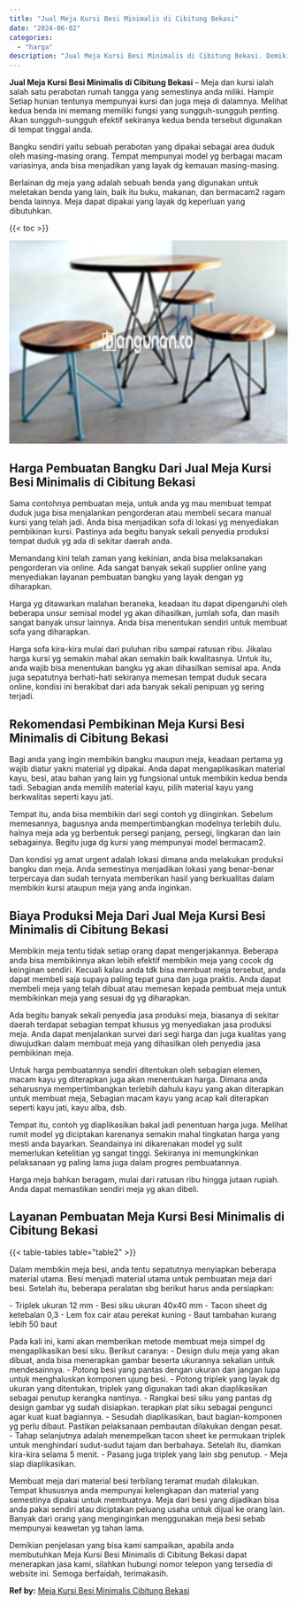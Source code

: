 ```yaml
---
title: "Jual Meja Kursi Besi Minimalis di Cibitung Bekasi"
date: "2024-06-02"
categories: 
  - "harga"
description: "Jual Meja Kursi Besi Minimalis di Cibitung Bekasi. Demikian penjelasan yang bisa kami sampaikan, apabila anda membutuhkan Meja Kursi Besi Minimalis di Cibitu..."
---
```


**Jual Meja Kursi Besi Minimalis di Cibitung Bekasi** – Meja dan kursi ialah salah satu perabotan rumah tangga yang semestinya anda miliki. Hampir Setiap hunian tentunya mempunyai kursi dan juga meja di dalamnya. Melihat kedua benda ini memang memiliki fungsi yang sungguh-sungguh penting. Akan sungguh-sungguh efektif sekiranya kedua benda tersebut digunakan di tempat tinggal anda.

Bangku sendiri yaitu sebuah perabotan yang dipakai sebagai area duduk oleh masing-masing orang. Tempat mempunyai model yg berbagai macam variasinya, anda bisa menjadikan yang layak dg kemauan masing-masing.

Berlainan dg meja yang adalah sebuah benda yang digunakan untuk meletakan benda yang lain, baik itu buku, makanan, dan bermacam2 ragam benda lainnya. Meja dapat dipakai yang layak dg keperluan yang dibutuhkan.

{{< toc >}}

![Jual Meja Kursi Besi Minimalis di Cibitung Bekasi](/images/jual-meja-besi-murah16.png)

## Harga Pembuatan Bangku Dari Jual Meja Kursi Besi Minimalis di Cibitung Bekasi

Sama contohnya pembuatan meja, untuk anda yg mau membuat tempat duduk juga bisa menjalankan pengorderan atau membeli secara manual kursi yang telah jadi. Anda bisa menjadikan sofa di lokasi yg menyediakan pembikinan kursi. Pastinya ada begitu banyak sekali penyedia produksi tempat duduk yg ada di sekitar daerah anda.

Memandang kini telah zaman yang kekinian, anda bisa melaksanakan pengorderan via online. Ada sangat banyak sekali supplier online yang menyediakan layanan pembuatan bangku yang layak dengan yg diharapkan.

Harga yg ditawarkan malahan beraneka, keadaan itu dapat dipengaruhi oleh beberapa unsur semisal model yg akan dihasilkan, jumlah sofa, dan masih sangat banyak unsur lainnya. Anda bisa menentukan sendiri untuk membuat sofa yang diharapkan.

Harga sofa kira-kira mulai dari puluhan ribu sampai ratusan ribu. Jikalau harga kursi yg semakin mahal akan semakin baik kwalitasnya. Untuk itu, anda wajib bisa menentukan bangku yg akan dihasilkan semisal apa. Anda juga sepatutnya berhati-hati sekiranya memesan tempat duduk secara online, kondisi ini berakibat dari ada banyak sekali penipuan yg sering terjadi.

## Rekomendasi Pembikinan Meja Kursi Besi Minimalis di Cibitung Bekasi

Bagi anda yang ingin membikin bangku maupun meja, keadaan pertama yg wajib diatur yakni material yg dipakai. Anda dapat mengaplikasikan material kayu, besi, atau bahan yang lain yg fungsional untuk membikin kedua benda tadi. Sebagian anda memilih material kayu, pilih material kayu yang berkwalitas seperti kayu jati.

Tempat itu, anda bisa membikin dari segi contoh yg diinginkan. Sebelum memesannya, bagusnya anda mempertimbangkan modelnya terlebih dulu. halnya meja ada yg berbentuk persegi panjang, persegi, lingkaran dan lain sebagainya. Begitu juga dg kursi yang mempunyai model bermacam2.

Dan kondisi yg amat urgent adalah lokasi dimana anda melakukan produksi bangku dan meja. Anda semestinya menjadikan lokasi yang benar-benar terpercaya dan sudah ternyata memberikan hasil yang berkualitas dalam membikin kursi ataupun meja yang anda inginkan.

## Biaya Produksi Meja Dari Jual Meja Kursi Besi Minimalis di Cibitung Bekasi

Membikin meja tentu tidak setiap orang dapat mengerjakannya. Beberapa anda bisa membikinnya akan lebih efektif membikin meja yang cocok dg keinginan sendiri. Kecuali kalau anda tdk bisa membuat meja tersebut, anda dapat membeli saja supaya paling tepat guna dan juga praktis. Anda dapat membeli meja yang telah dibuat atau memesan kepada pembuat meja untuk membikinkan meja yang sesuai dg yg diharapkan.

Ada begitu banyak sekali penyedia jasa produksi meja, biasanya di sekitar daerah terdapat sebagian tempat khusus yg menyediakan jasa produksi meja. Anda dapat menjalankan survei dari segi harga dan juga kualitas yang diwujudkan dalam membuat meja yang dihasilkan oleh penyedia jasa pembikinan meja.

Untuk harga pembuatannya sendiri ditentukan oleh sebagian elemen, macam kayu yg diterapkan juga akan menentukan harga. Dimana anda seharusnya mempertimbangkan terlebih dahulu kayu yang akan diterapkan untuk membuat meja, Sebagian macam kayu yang acap kali diterapkan seperti kayu jati, kayu alba, dsb.

Tempat itu, contoh yg diaplikasikan bakal jadi penentuan harga juga. Melihat rumit model yg diciptakan karenanya semakin mahal tingkatan harga yang mesti anda bayarkan. Seandainya ini dikarenakan model yg sulit memerlukan ketelitian yg sangat tinggi. Sekiranya ini memungkinkan pelaksanaan yg paling lama juga dalam progres pembuatannya.

Harga meja bahkan beragam, mulai dari ratusan ribu hingga jutaan rupiah. Anda dapat memastikan sendiri meja yg akan dibeli.

## Layanan Pembuatan Meja Kursi Besi Minimalis di Cibitung Bekasi

{{< table-tables table="table2" >}}

Dalam membikin meja besi, anda tentu sepatutnya menyiapkan beberapa material utama. Besi menjadi material utama untuk pembuatan meja dari besi. Setelah itu, beberapa peralatan sbg berikut harus anda persiapkan:

\- Triplek ukuran 12 mm - Besi siku ukuran 40x40 mm - Tacon sheet dg ketebalan 0,3 - Lem fox cair atau perekat kuning - Baut tambahan kurang lebih 50 baut

Pada kali ini, kami akan memberikan metode membuat meja simpel dg mengaplikasikan besi siku. Berikut caranya: - Design dulu meja yang akan dibuat, anda bisa menerapkan gambar beserta ukurannya sekalian untuk mendesainnya. - Potong besi yang pantas dengan ukuran dan jangan lupa untuk menghaluskan komponen ujung besi. - Potong triplek yang layak dg ukuran yang ditentukan, triplek yang digunakan tadi akan diaplikasikan sebagai penutup kerangka nantinya. - Rangkai besi siku yang pantas dg design gambar yg sudah disiapkan. terapkan plat siku sebagai pengunci agar kuat kuat bagiannya. - Sesudah diaplikasikan, baut bagian-komponen yg perlu dibaut. Pastikan pelaksanaan pembautan dilakukan dengan pesat. - Tahap selanjutnya adalah menempelkan tacon sheet ke permukaan triplek untuk menghindari sudut-sudut tajam dan berbahaya. Setelah itu, diamkan kira-kira selama 5 menit. - Pasang juga triplek yang lain sbg penutup. - Meja siap diaplikasikan.

Membuat meja dari material besi terbilang teramat mudah dilakukan. Tempat khususnya anda mempunyai kelengkapan dan material yang semestinya dipakai untuk membuatnya. Meja dari besi yang dijadikan bisa anda pakai sendiri atau diciptakan peluang usaha untuk dijual ke orang lain. Banyak dari orang yang menginginkan menggunakan meja besi sebab mempunyai keawetan yg tahan lama.

Demikian penjelasan yang bisa kami sampaikan, apabila anda membutuhkan Meja Kursi Besi Minimalis di Cibitung Bekasi dapat menerapkan jasa kami, silahkan hubungi nomor telepon yang tersedia di website ini. Semoga berfaidah, terimakasih.

**Ref by:** [Meja Kursi Besi Minimalis Cibitung Bekasi](https://id.wikipedia.org/wiki/Meja)
